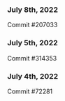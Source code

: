 ### July 8th, 2022

Commit #207033

### July 5th, 2022

Commit #314353


### July 4th, 2022

Commit #72281
